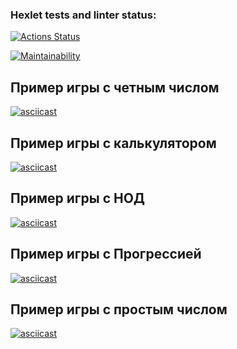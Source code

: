 ### Hexlet tests and linter status:
[![Actions Status](https://github.com/sarvanshiriev/js-starter-project-44/actions/workflows/hexlet-check.yml/badge.svg)](https://github.com/sarvanshiriev/js-starter-project-44/actions)

[![Maintainability](https://api.codeclimate.com/v1/badges/4225bca98f8f306faa67/maintainability)](https://codeclimate.com/github/sarvanshiriev/js-starter-project-44/maintainability)

## Пример игры с четным числом

[![asciicast](https://asciinema.org/a/Cj5uxglvJEi5VPxFTrFq1EB0C.svg)](https://asciinema.org/a/Cj5uxglvJEi5VPxFTrFq1EB0C)

## Пример игры с калькулятором
[![asciicast](https://asciinema.org/a/5rVdam74Ls6E40EF9YtiT7SNB.svg)](https://asciinema.org/a/5rVdam74Ls6E40EF9YtiT7SNB)

## Пример игры с НОД
[![asciicast](https://asciinema.org/a/pmTP9WDrs7iBuxCqc0bHEPsPX.svg)](https://asciinema.org/a/pmTP9WDrs7iBuxCqc0bHEPsPX)

## Пример игры с Прогрессией
[![asciicast](https://asciinema.org/a/P9vJtbaA8hTwJDO0mRjcKn3Py.svg)](https://asciinema.org/a/P9vJtbaA8hTwJDO0mRjcKn3Py)

## Пример игры с простым числом
[![asciicast](https://asciinema.org/a/0GZrHRjYSq1zeTAFJ9sUJDVuY.svg)](https://asciinema.org/a/0GZrHRjYSq1zeTAFJ9sUJDVuY)